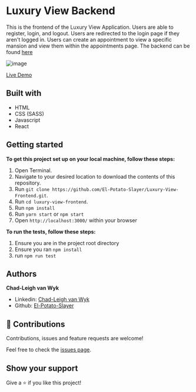 # Luxury View Backend
This is the frontend of the Luxury View Application. Users are able to register, login, and logout. Users are redirected to the login page if they aren't logged in. Users can create an appointment to view a specific mansion and view them within the appointments page. The backend can be found [here](https://github.com/El-Potato-Slayer/Luxury-View-Backend)

![image](https://user-images.githubusercontent.com/43865875/132005517-710bde91-d240-4d08-aee7-a2bc0229e580.png)

[Live Demo](https://luxury-view-frontend-6bbrbvv5l-el-potato-slayer.vercel.app/)

## Built with
- HTML
- CSS (SASS)
- Javascript
- React

## Getting started

**To get this project set up on your local machine, follow these steps:**

1. Open Terminal.
2. Navigate to your desired location to download the contents of this repository.
3. Run `git clone https://github.com/El-Potato-Slayer/Luxury-View-Frontend.git`.
4. Run `cd luxury-view-frontend`.
5. Run `npm install`
8. Run `yarn start` or `npm start`
9. Open `http://localhost:3000/` within your browser

**To run the tests, follow these steps:**
1. Ensure you are in the project root directory
2. Ensure you ran `npm install`
3. run `npm run test`


## Authors

**Chad-Leigh van Wyk**
- Linkedin: [Chad-Leigh van Wyk](https://www.linkedin.com/in/chad-leigh-van-wyk/ )
- Github: [El-Potato-Slayer](https://github.com/El-Potato-Slayer)


## 🤝 Contributions

Contributions, issues and feature requests are welcome!

Feel free to check the [issues page](https://github.com/El-Potato-Slayer/Luxury-View-Frontend/issues).


## Show your support

Give a ⭐️ if you like this project!
